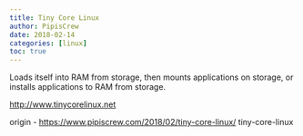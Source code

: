 ```yaml
---
title: Tiny Core Linux
author: PipisCrew
date: 2018-02-14
categories: [linux]
toc: true
---
```


Loads itself into RAM from storage, then mounts applications on storage, or installs applications to RAM from storage.

http://www.tinycorelinux.net

origin - https://www.pipiscrew.com/2018/02/tiny-core-linux/ tiny-core-linux